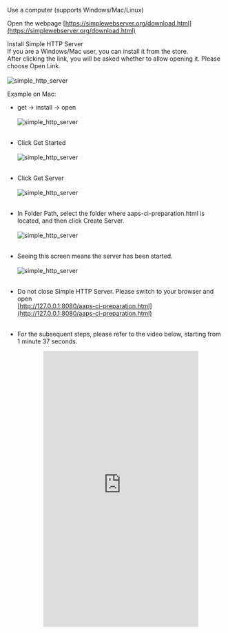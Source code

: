Use a computer (supports Windows/Mac/Linux)

Open the webpage [https://simplewebserver.org/download.html](https://simplewebserver.org/download.html)

Install Simple HTTP Server</br> If you are a Windows/Mac user, you can install it from the store.</br> After clicking the link, you will be asked whether to allow opening it. Please choose Open Link.</br></br> ![simple_http_server](../images/Building-the-App/CI/aaps_ci_simple_http_server_store.png)</br>

Example on Mac:

- get → install → open</br></br> ![simple_http_server](../images/Building-the-App/CI/aaps_ci_simple_http_server.png)</br></br>

- Click Get Started</br></br> ![simple_http_server](../images/Building-the-App/CI/aaps_ci_simple_http_server_step1.png)</br></br>

- Click Get Server</br></br> ![simple_http_server](../images/Building-the-App/CI/aaps_ci_simple_http_server_step2.png)</br></br>

- In Folder Path, select the folder where aaps-ci-preparation.html is located, and then click Create Server.</br></br> ![simple_http_server](../images/Building-the-App/CI/aaps_ci_simple_http_server_step3.png)</br></br>

- Seeing this screen means the server has been started.</br></br> ![simple_http_server](../images/Building-the-App/CI/aaps_ci_simple_http_server_step4.png)</br></br>

- Do not close Simple HTTP Server. Please switch to your browser and open</br> [http://127.0.0.1:8080/aaps-ci-preparation.html](http://127.0.0.1:8080/aaps-ci-preparation.html)</br></br>

- For the subsequent steps, please refer to the video below, starting from 1 minute 37 seconds.

  <!--crowdin: exclude-->
  <div align="center" style="max-width: 360px; margin: auto; margin-bottom: 2em;">
    <div style="position: relative; width: 100%; aspect-ratio: 9/16;">
      <iframe
        src="https://www.dailymotion.com/embed/video/x9rdrpy?start=97"
        style="position: absolute; top: 0; left: 0; width: 100%; height: 100%;"
        frameborder="0"
        allowfullscreen>
      </iframe>
    </div>
  </div>

